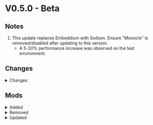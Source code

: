 # V0.5.0 - Beta

## Notes

1. This update replaces Embeddium with Sodium. Ensure "Monocle" is removed/disabled after updating to this version.
    - A 5-20% performance increase was observed on the test environment.

## Changes

<details>
<summary>Changes</summary>

- fixed MoreOverlays config (disable jei support)
- changed some Mods Optimizer config stuff
- Changed game window title via KubeJS
- fixed mystical seeds that required cruxs in bbl cloches
- Prevented the 3 nukes from being placed down

</details>

## Mods

<details>
<summary>Added</summary>

- Sodium
- Reese's Sodium Options
- Sodium Dynamic Lights
- Sodium Extra
- Sodium Extras
- Sodium Options API
- Sodium Options Mod Compat

</details>

<details>
<summary>Removed</summary>

- Embeddium
- Monocle

</details>

<details>
<summary>Updated</summary>

- Iris ~~1.8.1+mc1.21.1~~ -> 1.8.8+mc1.21.1

</details>
